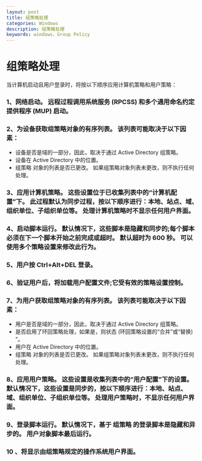 ```yaml
---
layout: post
title: 组策略处理
categories: Windows
description: 组策略处理
keywords: windows，Group Policy
---
```


# 组策略处理

当计算机启动且用户登录时，将按以下顺序应用计算机策略和用户策略：

### 1、网络启动。 远程过程调用系统服务 (RPCSS) 和多个通用命名约定提供程序 (MUP) 启动。

### 2、为设备获取组策略对象的有序列表。 该列表可能取决于以下因素：

* 设备是否是域的一部分，因此，取决于通过 Active Directory 组策略。
* 设备在 Active Directory 中的位置。
* 组策略 对象的列表是否已更改。 如果组策略对象列表未更改，则不执行任何处理。

### 3、应用计算机策略。 这些设置位于已收集列表中的“计算机配置”下。 此过程默认为同步过程，按以下顺序进行：本地、站点、域、组织单位、子组织单位等。 处理计算机策略时不显示任何用户界面。

### 4、启动脚本运行。 默认情况下，这些脚本是隐藏和同步的;每个脚本必须在下一个脚本开始之前完成或超时。 默认超时为 600 秒。 可以使用多个策略设置来修改此行为。

### 5、用户按 Ctrl+Alt+DEL 登录。

### 6、验证用户后，将加载用户配置文件;它受有效的策略设置控制。

### 7、为用户获取组策略对象的有序列表。 该列表可能取决于以下因素：

* 用户是否是域的一部分，因此，取决于通过 Active Directory 组策略。
* 是否启用了环回策略处理，如果是，则状态 (环回策略设置的“合并”或“替换) ”。
* 用户在 Active Directory 中的位置。
* 组策略 对象的列表是否已更改。 如果组策略对象列表未更改，则不执行任何处理。

### 8、应用用户策略。 这些设置是收集列表中的“用户配置”下的设置。 默认情况下，这些设置是同步的，按以下顺序进行：本地、站点、域、组织单位、子组织单位等。 处理用户策略时，不显示任何用户界面。

### 9、登录脚本运行。 默认情况下，基于 组策略 的登录脚本是隐藏和异步的。 用户对象脚本最后运行。

### 10 、将显示由组策略规定的操作系统用户界面。
